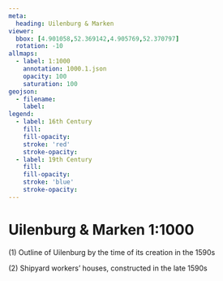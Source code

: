 ```yaml
---
meta:
  heading: Uilenburg & Marken
viewer:
  bbox: [4.901058,52.369142,4.905769,52.370797]
  rotation: -10
allmaps:
  - label: 1:1000
    annotation: 1000.1.json
    opacity: 100
    saturation: 100
geojson:
  - filename: 
    label: 
legend:
  - label: 16th Century
    fill:
    fill-opacity:
    stroke: 'red'
    stroke-opacity:
  - label: 19th Century
    fill:
    fill-opacity:
    stroke: 'blue'
    stroke-opacity:
---
```

# Uilenburg & Marken 1:1000
(1) Outline of Uilenburg by the time of its creation in the 1590s

(2) Shipyard workers’ houses, constructed in the late 1590s
